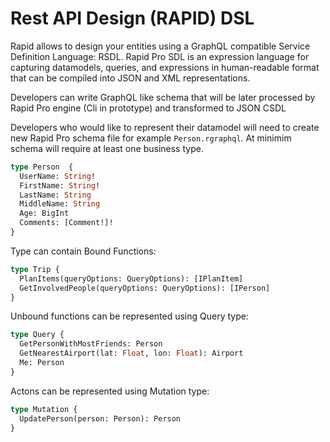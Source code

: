 # Rest API Design (RAPID) DSL

Rapid allows to design your entities using a GraphQL compatible Service Definition Language: RSDL.
Rapid Pro SDL is an expression language for capturing datamodels, queries, and expressions in human-readable format that can be compiled into JSON and XML representations.

Developers can write GraphQL like schema that will be later processed by Rapid Pro engine (Cli in prototype) and transformed to JSON CSDL

Developers who would like to represent their datamodel will need to create new 
Rapid Pro schema file for example `Person.rgraphql`. 
At minimim schema will require at least one business type.


```graphql
type Person  {
  UserName: String!
  FirstName: String!
  LastName: String
  MiddleName: String
  Age: BigInt
  Comments: [Comment!]!
}
```

Type can contain Bound Functions:

```graphql
type Trip {
  PlanItems(queryOptions: QueryOptions): [IPlanItem]
  GetInvolvedPeople(queryOptions: QueryOptions): [IPerson]
}
```

Unbound functions can be represented using Query type:

```graphql
type Query {
  GetPersonWithMostFriends: Person
  GetNearestAirport(lat: Float, lon: Float): Airport
  Me: Person
}
```

Actons can be represented using Mutation type:

```graphql
type Mutation {
  UpdatePerson(person: Person): Person
}
```
